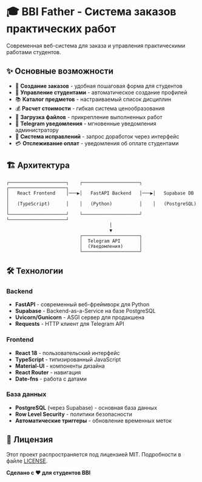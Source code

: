 # 🎓 BBI Father - Система заказов практических работ

Современная веб-система для заказа и управления практическими работами студентов.

## ✨ Основные возможности

- 📝 **Создание заказов** - удобная пошаговая форма для студентов
- 👥 **Управление студентами** - автоматическое создание профилей
- 📚 **Каталог предметов** - настраиваемый список дисциплин
- 💰 **Расчет стоимости** - гибкая система ценообразования
- 📁 **Загрузка файлов** - прикрепление выполненных работ
- 📱 **Telegram уведомления** - мгновенные уведомления администратору
- 🔄 **Система исправлений** - запрос доработок через интерфейс
- 💳 **Отслеживание оплат** - уведомления об оплате студентами

## 🏗️ Архитектура

```
┌─────────────────────┐    ┌─────────────────────┐    ┌─────────────────────┐
│   React Frontend    │───▶│   FastAPI Backend   │───▶│   Supabase DB       │
│   (TypeScript)      │    │   (Python)          │    │   (PostgreSQL)      │
└─────────────────────┘    └─────────────────────┘    └─────────────────────┘
                                      │
                                      ▼
                           ┌─────────────────────┐
                           │  Telegram API       │
                           │  (Уведомления)      │
                           └─────────────────────┘
```

## 🛠️ Технологии

### Backend
- **FastAPI** - современный веб-фреймворк для Python
- **Supabase** - Backend-as-a-Service на базе PostgreSQL
- **Uvicorn/Gunicorn** - ASGI сервер для продакшена
- **Requests** - HTTP клиент для Telegram API

### Frontend
- **React 18** - пользовательский интерфейс
- **TypeScript** - типизированный JavaScript
- **Material-UI** - компоненты дизайна
- **React Router** - навигация
- **Date-fns** - работа с датами

### База данных
- **PostgreSQL** (через Supabase) - основная база данных
- **Row Level Security** - политики безопасности
- **Автоматические триггеры** - обновление временных меток

## 📄 Лицензия

Этот проект распространяется под лицензией MIT. Подробности в файле [LICENSE](LICENSE).



**Сделано с ❤️ для студентов BBI**